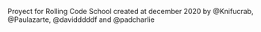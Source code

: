 Proyect for Rolling Code School created at december 2020 by @Knifucrab, @Paulazarte, @davidddddf and @padcharlie
